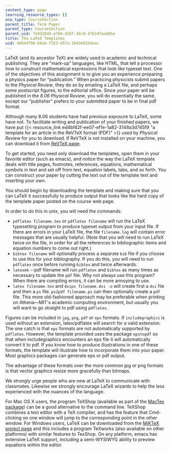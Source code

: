 ```yaml
---
content_type: page
learning_resource_types: []
ocw_type: CourseSection
parent_title: Term Paper
parent_type: CourseSection
parent_uid: 7a9328d4-e766-d2bf-34c8-47b147aad85e
title: The LaTeX Templates
uid: 4d54df96-68ab-f323-d57a-26d3e81b5eac
---
```


LaTeX (and its ancestor TeX) are widely used in academic and technical publishing. They are “mark-up” languages, like HTML, that tell a processor how to construct mathematical expressions that look like typeset text. One of the objectives of this assignment is to give you an experience preparing a physics paper for “publication.” When practicing physicists submit papers to the _Physical Review_, they do so by emailing a LaTeX file, and perhaps some postscript figures, to the editorial office. Since your paper will be published in the _8.06_ _Physical Review_, you will do essentially the same, except our “publisher” prefers to your submitted paper to be in final pdf format.

Although many 8.06 students have had previous exposure to LaTeX, some have not. To facilitate writing and publication of your finished papers, we have put {{< resource_link ed4bf42f-ee07-ef1e-1a82-3148a3d745f9 "a template for an article in the ReVTeX format (PDF)" >}} used by _Physical Review_ for you to download. If ReVTeX is not installed on your machine, you can download it from [ReVTeX page](https://journals.aps.org/revtex).

To get started, you need only download the templates, open them in your favorite editor (such as emacs), and notice the way the LaTeX template deals with title pages, footnotes, references, equations, mathematical symbols in text and set off from text, equation labels, tabs, and so forth. You can construct your paper by cutting the text out of the template text and inserting your own.

You should begin by downloading the template and making sure that you can LaTeX it successfully to produce output that looks like the hard copy of the template paper posted on the course web page.

In order to do this in unix, you will need the commands:

*   `pdflatex filename.tex` or `pdflatex filename` will run the LaTeX typesetting program to produce typeset output from your input file. If there are errors in your LaTeX file, the file `filename.log` will contain error messages that are usually helpful. (Note that you will need to run LaTeX twice on the file, in order for all the references to bibliographic items and equation numbers to come out right.)
*   `bibtex filename` will optionally process a separate `bib` file if you choose to use this for your bibliography. If you do this, you will need to run `pdflatex` once before running `bibtex` and twice afterwards.
*   `latexmk` \--pdf filename will run `pdflatex` and `bibtex` as many times as necessary to update the `pdf` file. Why not always use this program? When there are compiling errors, it can be more annoying to use.
*   `latex filename.tex` and `dvips filename.dvi -o` will create first a `dvi` file and then a `ps` file. `ps2pdf filename.ps` can then optionally create a `pdf` file. This more old-fashioned approach may be preferable when printing on Athena—MIT's academic computing environment, but usually you will want to go straight to pdf using `pdflatex`.

Figures can be included in `jpg`, `png`, `pdf` or `eps` formats. If `includegraphics` is used without an extension, latex/pdflatex will search for a valid extension. The one catch is that `eps` formats are not automatically supported by `pdflatex`. However, the template provided uses the package `epstopdf` so that when includegraphics encounters an eps file it will automatically convert it to pdf. If you know how to produce illustrations in one of these formats, the template will illustrate how to incorporate them into your paper. Most graphics packages can generate eps or pdf output.

The advantage of these formats over the more common jpg or png formats is that vector graphics resize more gracefully than bitmaps.

We strongly urge people who are new at LaTeX to communicate with classmates. Likewise we strongly encourage LaTeX wizards to help the less experienced with the nuances of the language.

For Mac OS X users, the program TeXShop (available as part of the [MacTex package](https://www.tug.org/mactex/)) can be a good alternative to the command line. TeXShop combines a text editor with a TeX compiler, and has the feature that Cmd-clicking on one window will jump to the corresponding point in the other window. For Windows users, LaTeX can be downloaded from the [MiKTeX project page](https://miktex.org/) and this includes a program TeXworks (also available on other platforms) with similar features to TexShop. On any platform, emacs has extensive LaTeX support, including a semi-WYSIWYG ability to preview equations within the editor.